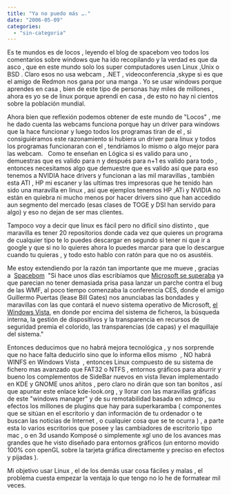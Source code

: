 ```yaml
---
title: "Ya no puedo más …."
date: "2006-05-09"
categories: 
  - "sin-categoria"
---
```


Es te mundos es de locos , leyendo el blog de spacebom veo todos los comentarios sobre windows que ha ido recopilando y la verdad es que da asco , que en este mundo solo los super computadores usen Linux ,Unix o BSD . Claro esos no usa webcam , .NET , videoconferencia ,skype si es que el amigo de Redmon nos gana por una manga . Yo se usar windows porque aprendes en casa , bien de este tipo de personas hay miles de millones , ahora es yo se de linux porque aprendí en casa , de esto no hay ni cientos sobre la población mundial.

Ahora bien que reflexión podemos obtener de este mundo de "Locos" , me he dado cuenta las webcams funciona porque hay un driver para windows que la hace funcionar y luego todos los programas tiran de el , si consiguiéramos este razonamiento si hubiera un driver para linux y todos los programas funcionaran con el , tendríamos lo mismo o algo mejor para las webcam.   Como te enseñan en Lógica si es valido para uno , demuestras que es valido para n y después para n+1 es valido para todo , entonces necesitamos algo que demuestre que es valido así que para eso tenemos a NVIDIA hace drivers y funcionan a las mil maravillas , también esta ATI , HP mi escaner y las ultimas tres impresoras que he tenido han sido una maravilla en linux , así que ejemplos tenemos HP ,ATi y NVIDIA no están en quiebra ni mucho menos por hacer drivers sino que han accedido aun segmento del mercado (esas clases de TOGE y DSI han servido para algo) y eso no dejan de ser mas clientes. 

Tampoco voy a decir que linux es fácil pero no difícil sino distinto , que maravilla es tener 20 repositorios donde cada vez que quieres un programa de cualquier tipo te lo puedes descargar en segundo si tener ni que ir a google y que si no lo quieres ahora lo puedes marcar para que lo descargue cuando tu quieras , y todo esto hablo con ratón para que no os asustéis.

Me estoy extendiendo por la razón tan importante que me mueve , gracias a  [Spacebom](https://blog.spacebom.com/)  "Si hace unos días escribíamos que [Microsoft se superaba](https://blog.spacebom.com/04/del/01/del/2006-microsoft-se-supera/) ya que parecian no tener demasiada prisa pasa lanzar un parche contra el bug de las WMF, al poco tiempo comenzaba la conferencia CES, donde el amigo Guillermo Puertas (lease Bill Gates) nos anunciabas las bondades y maravillas con las que contará el nuevo sistema operativo de Microsoft, [el Windows Vista](https://blog.spacebom.com/05/del/01/del/2006-windows-vista-de-mac-a-linux/), en donde por encima del sistema de ficheros, la búsqueda interna, la gestión de dispositivos y la transparencia en recursos de seguridad premia el colorido, las transparencias (de capas) y el maquillaje del sistema."

Entonces deducimos que no habrá mejora tecnológica , y nos sorprende que no hace falta deducirlo sino que lo informa ellos mismo  , NO habrá WINFS en Windows Vista  , entonces Linux compuesto de su sistema de fichero mas avanzado que FAT32 o NTFS , entornos gráficos para aburrir y bueno los complementos de SideBar nuevos en vista llevan implementado en KDE y GNOME unos añitos , pero claro no dirán que son tan bonitos , así que apuntar este enlace kde-look.org , y llorar con las maravillas gráficas de este "windows manager" y de su remotabilidad basada en xdmcp , su efectos los millones de plugins que hay para superkaramba ( componentes que se sitúan en el escritorio y dan información de tu ordenador o te buscan las noticias de Internet , o cualquier cosa que se te ocurra ) , a parte esta lo varios escritorios que posee y las cambiadores de escritorio tipo mac , o en 3d usando Komposé o simplemente xgl uno de los avances mas grandes que he visto diseñado para entornos gráficos (un entorno movido 100% con openGL sobre la tarjeta gráfica directamente y preciso en efectos y pijadas ).

Mi objetivo usar Linux , el de los demás usar cosa fáciles y malas , el problema cuesta empezar la ventaja lo que tengo no lo he de formatear mil veces.
